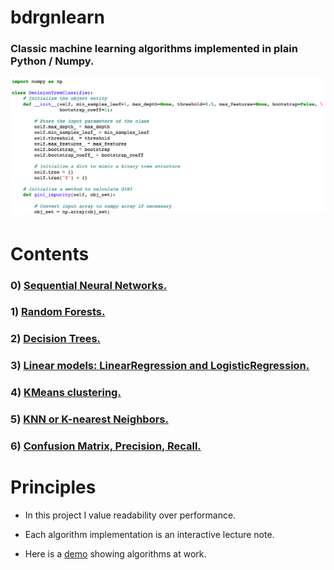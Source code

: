 # bdrgnlearn

### Classic machine learning algorithms implemented in plain Python / Numpy. 

![alt text](lib_cover.png)

# Contents

### 0) [Sequential Neural Networks.](bdrgnlearn/neural.py) 
### 1) [Random Forests.](bdrgnlearn/ensemble.py) 
### 2) [Decision Trees.](bdrgnlearn/tree.py)
### 3) [Linear models: LinearRegression and LogisticRegression.](bdrgnlearn/linear_model.py)
### 4) [KMeans clustering.](bdrgnlearn/cluster.py)
### 5) [KNN or K-nearest Neighbors.](bdrgnlearn/neighbors.py)
### 6) [Confusion Matrix, Precision, Recall.](bdrgnlearn/metrics.py)

# Principles

* In this project I value readability over performance. 

* Each algorithm implementation is an interactive lecture note. 

* Here is a [demo](https://nbviewer.jupyter.org/github/bdrgn/bdrgnlearn/blob/master/DEMO.ipynb) showing algorithms at work. 

